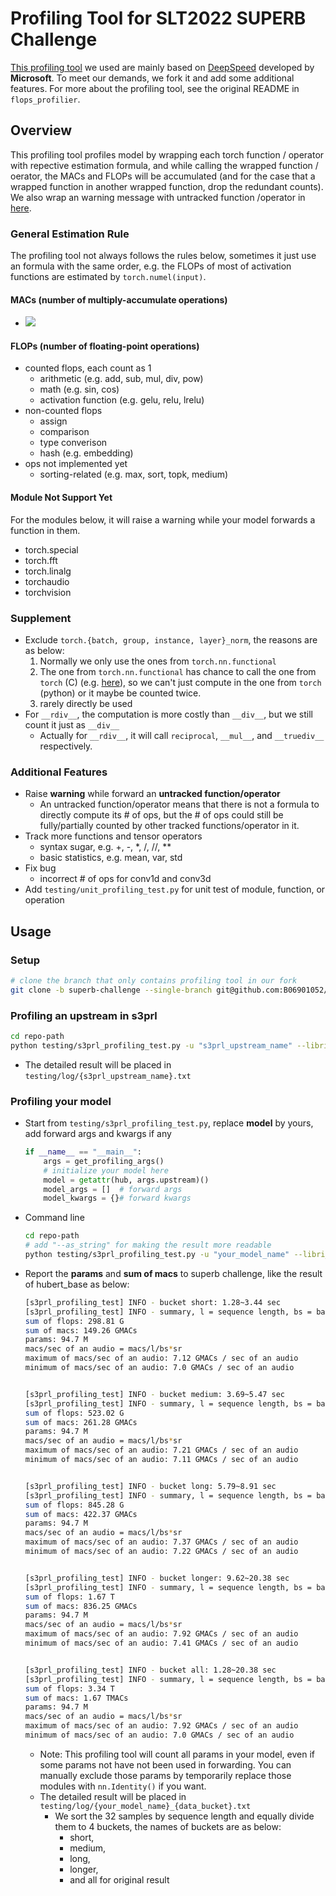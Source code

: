 # Profiling Tool for SLT2022 SUPERB Challenge

[This profiling tool](https://github.com/B06901052/DeepSpeed/tree/superb-challenge/flops_profiler) we used are mainly based on [DeepSpeed](https://github.com/microsoft/DeepSpeed/tree/master/deepspeed/profiling/flops_profiler) developed by **Microsoft**. To meet our demands, we fork it and add some additional features. For more about the profiling tool, see the original README in `flops_profilier`.

## Overview

This profiling tool profiles model by wrapping each torch function / operator with repective estimation formula, and while calling the wrapped function / oerator, the MACs and FLOPs will be accumulated (and for the case that a wrapped function in another wrapped function, drop the redundant counts). We also wrap an warning message with untracked function /operator in [here](#module-not-support-yet).

### General Estimation Rule

The profiling tool not always follows the rules below, sometimes it just use an formula with the same order, e.g. the FLOPs of most of activation functions are estimated by `torch.numel(input)`.

#### MACs (number of multiply-accumulate operations)

- <img src="https://render.githubusercontent.com/render/math?math=MACs=num(a \times b %2b c)\approx FLOPs\div 2">

#### FLOPs (number of floating-point operations)

- counted flops, each count as 1
  - arithmetic (e.g. add, sub, mul, div, pow)
  - math (e.g. sin, cos)
  - activation function (e.g. gelu, relu, lrelu)
- non-counted flops
  - assign
  - comparison
  - type converison
  - hash (e.g. embedding)
- ops not implemented yet
  - sorting-related (e.g. max, sort, topk, medium)

#### Module Not Support Yet

For the modules below, it will raise a warning while your model forwards a function in them.

- torch.special
- torch.fft
- torch.linalg
- torchaudio
- torchvision

### Supplement

- Exclude `torch.{batch, group, instance, layer}_norm`, the reasons are as below:
  1. Normally we only use the ones from `torch.nn.functional`
  2. The one from `torch.nn.functional` has chance to call the one from `torch` (C) (e.g. [here](https://pytorch.org/docs/stable/_modules/torch/nn/functional.html#group_norm)), so we can't just compute in the one from `torch` (python) or it maybe be counted twice.
  3. rarely directly be used
- For `__rdiv__`, the computation is more costly than `__div__`, but we still count it just as `__div__`
  - Actually for `__rdiv__`, it will call `reciprocal`, `__mul__`, and `__truediv__` respectively.

### Additional Features

- Raise **warning** while forward an **untracked function/operator**
  - An untracked function/operator means that there is not a formula to directly compute its # of ops, but the # of ops could still be fully/partially counted by other tracked functions/operator in it.
- Track more functions and tensor operators
  - syntax sugar, e.g. +, -, *, /, //, **
  - basic statistics, e.g. mean, var, std
- Fix bug
  - incorrect # of ops for conv1d and conv3d
- Add `testing/unit_profiling_test.py` for unit test of module, function, or operation

## Usage

### Setup

```bash
# clone the branch that only contains profiling tool in our fork
git clone -b superb-challenge --single-branch git@github.com:B06901052/DeepSpeed.git
```

### Profiling an upstream in s3prl

```bash
cd repo-path
python testing/s3prl_profiling_test.py -u "s3prl_upstream_name" --libri_root "libri_root"
```

- The detailed result will be placed in `testing/log/{s3prl_upstream_name}.txt`

### Profiling your model

- Start from `testing/s3prl_profiling_test.py`, replace **model** by yours, add forward args and kwargs if any

  ```python
  if __name__ == "__main__":
      args = get_profiling_args()
      # initialize your model here
      model = getattr(hub, args.upstream)()
      model_args = []  # forward args
      model_kwargs = {}# forward kwargs
  ```

- Command line

  ```bash
  cd repo-path
  # add "--as_string" for making the result more readable
  python testing/s3prl_profiling_test.py -u "your_model_name" --libri_root "libri_root"
  ```

- Report the **params** and **sum of macs** to superb challenge, like the result of hubert_base as below:

  ```bash
  [s3prl_profiling_test] INFO - bucket short: 1.28~3.44 sec
  [s3prl_profiling_test] INFO - summary, l = sequence length, bs = batch size, sr = sample rate
  sum of flops: 298.81 G
  sum of macs: 149.26 GMACs
  params: 94.7 M
  macs/sec of an audio = macs/l/bs*sr
  maximum of macs/sec of an audio: 7.12 GMACs / sec of an audio
  minimum of macs/sec of an audio: 7.0 GMACs / sec of an audio


  [s3prl_profiling_test] INFO - bucket medium: 3.69~5.47 sec
  [s3prl_profiling_test] INFO - summary, l = sequence length, bs = batch size, sr = sample rate
  sum of flops: 523.02 G
  sum of macs: 261.28 GMACs
  params: 94.7 M
  macs/sec of an audio = macs/l/bs*sr
  maximum of macs/sec of an audio: 7.21 GMACs / sec of an audio
  minimum of macs/sec of an audio: 7.11 GMACs / sec of an audio


  [s3prl_profiling_test] INFO - bucket long: 5.79~8.91 sec
  [s3prl_profiling_test] INFO - summary, l = sequence length, bs = batch size, sr = sample rate
  sum of flops: 845.28 G
  sum of macs: 422.37 GMACs
  params: 94.7 M
  macs/sec of an audio = macs/l/bs*sr
  maximum of macs/sec of an audio: 7.37 GMACs / sec of an audio
  minimum of macs/sec of an audio: 7.22 GMACs / sec of an audio


  [s3prl_profiling_test] INFO - bucket longer: 9.62~20.38 sec
  [s3prl_profiling_test] INFO - summary, l = sequence length, bs = batch size, sr = sample rate
  sum of flops: 1.67 T
  sum of macs: 836.25 GMACs
  params: 94.7 M
  macs/sec of an audio = macs/l/bs*sr
  maximum of macs/sec of an audio: 7.92 GMACs / sec of an audio
  minimum of macs/sec of an audio: 7.41 GMACs / sec of an audio


  [s3prl_profiling_test] INFO - bucket all: 1.28~20.38 sec
  [s3prl_profiling_test] INFO - summary, l = sequence length, bs = batch size
  sum of flops: 3.34 T
  sum of macs: 1.67 TMACs
  params: 94.7 M
  macs/sec of an audio = macs/l/bs*sr
  maximum of macs/sec of an audio: 7.92 GMACs / sec of an audio
  minimum of macs/sec of an audio: 7.0 GMACs / sec of an audio
  ```

  - Note: This profiling tool will count all params in your model, even if some params not have not been used in forwarding. You can manually exclude those params by temporarily replace those modules with `nn.Identity()` if you want.
  - The detailed result will be placed in `testing/log/{your_model_name}_{data_bucket}.txt`
    - We sort the 32 samples by sequence length and equally divide them to 4 buckets, the names of buckets are as below:
      - short,
      - medium,
      - long,
      - longer,
      - and all for original result
